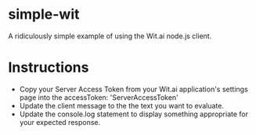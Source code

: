 # simple-wit
A ridiculously simple example of using the Wit.ai node.js client.

# Instructions
- Copy your Server Access Token from your Wit.ai application's settings page into the accessToken: 'ServerAccessToken'
- Update the client message to the the text you want to evaluate.
- Update the console.log statement to display something appropriate for your expected response.
